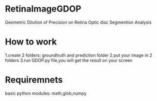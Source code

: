 # RetinaImageGDOP
Geometric Dilution of Precision on Retina Optic disc Segmention Analysis

# How to work
1.create 2 folders: groundtruth and prediction folder
2.put your image in 2 folders
3.run GDOP.py file,you will get the result on your screen

# Requiremnets
basic python modules: math,glob,numpy
